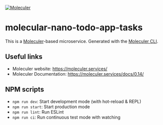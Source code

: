[![Moleculer](https://badgen.net/badge/Powered%20by/Moleculer/0e83cd)](https://moleculer.services)

# molecular-nano-todo-app-tasks

This is a [Moleculer](https://moleculer.services/)-based microservice. Generated with the [Moleculer CLI](https://moleculer.services/docs/0.14/moleculer-cli.html).

## Useful links

- Moleculer website: https://moleculer.services/
- Moleculer Documentation: https://moleculer.services/docs/0.14/

## NPM scripts

- `npm run dev`: Start development mode (with hot-reload & REPL)
- `npm run start`: Start production mode
- `npm run lint`: Run ESLint
- `npm run ci`: Run continuous test mode with watching
